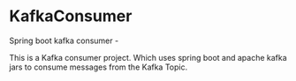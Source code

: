# KafkaConsumer
Spring boot kafka consumer -

This is a Kafka consumer project. Which uses spring boot and apache kafka jars to consume messages from the Kafka Topic.


